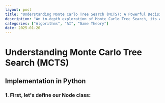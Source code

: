 ```yaml
---
layout: post
title: "Understanding Monte Carlo Tree Search (MCTS): A Powerful Decision-Making Algorithm"
description: "An in-depth exploration of Monte Carlo Tree Search, its applications, and implementation details"
categories: ["Algorithms", "AI", "Game Theory"]
date: 2025-01-20
---
```


# Understanding Monte Carlo Tree Search (MCTS)



## Implementation in Python


### 1. First, let's define our Node class:

